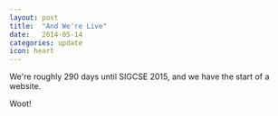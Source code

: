 ```yaml
---
layout: post
title:  "And We're Live"
date:   2014-05-14
categories: update
icon: heart
---
```


We're roughly 290 days until SIGCSE 2015, and we have the start of a website. 

Woot!